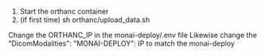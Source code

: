 1. Start the orthanc container
2. (if first time) sh orthanc/upload_data.sh



Change the ORTHANC_IP in the monai-deploy/.env file
Likewise change the  "DicomModalities": "MONAI-DEPLOY": IP to match the monai-deploy



